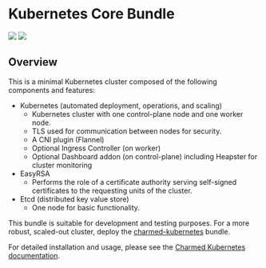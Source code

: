 # Kubernetes Core Bundle

![](https://img.shields.io/badge/kubernetes-1.23-brightgreen.svg) ![](https://img.shields.io/badge/juju-2.0+-brightgreen.svg)

## Overview

This is a minimal Kubernetes cluster composed of the following components and features:

- Kubernetes (automated deployment, operations, and scaling)
     - Kubernetes cluster with one control-plane node and one worker node.
     - TLS used for communication between nodes for security.
     - A CNI plugin (Flannel)
     - Optional Ingress Controller (on worker)
     - Optional Dashboard addon (on control-plane) including Heapster for cluster monitoring
- EasyRSA
     - Performs the role of a certificate authority serving self-signed certificates
       to the requesting units of the cluster.
- Etcd (distributed key value store)
     - One node for basic functionality.

This bundle is suitable for development and testing purposes. For a more robust, scaled-out cluster, deploy the
[charmed-kubernetes](https://charmhub.io/charmed-kubernetes) bundle.

For detailed installation and usage, please see the [Charmed Kubernetes documentation](https://ubuntu.com/kubernetes/docs).

